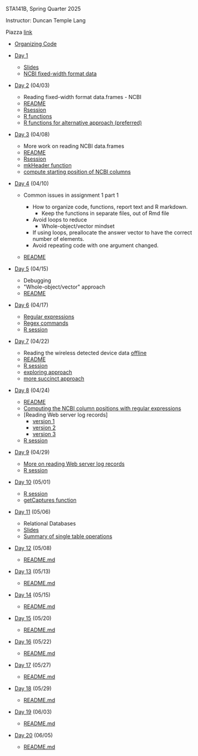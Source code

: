 STA141B, Spring Quarter 2025

Instructor: Duncan Temple Lang


Piazza [link](https://piazza.com/class/m8vu0p011kn5a2)


+ [Organizing Code](OrganizingCode/README.md)



+ [Day 1](Day1)
   + [Slides](Day1/Day1.key.pdf)
   + [NCBI fixed-width format data](Data/NCBIQuery.txt)
   

+ [Day 2](Day2) (04/03)
  + Reading fixed-width format data.frames - NCBI
  + [README](Day2/README.md)
  + [Rsession](Day2/Rsession)
  + [R functions](Day2/ncbiFunctions.R)
  + [R functions for alternative approach (preferred)](Day2/ncbiFunctions2.R)  

+ [Day 3](Day3) (04/08)
  + More work on reading NCBI data.frames
  + [README](Day3/README.md)
  + [Rsession](Day3/Rsession)  
  + [mkHeader function](Day3/header.R)
  + [compute starting position of NCBI columns](Day3/colStarts.R)
  
+ [Day 4](Day4) (04/10)
  + Common issues in assignment 1 part 1
     + How to organize code, functions, report text and R markdown.
        + Keep the functions in separate files, out of Rmd file
     + Avoid loops to reduce 
	    + Whole-object/vector mindset
	 + If using loops, preallocate the answer vector to have the correct number of elements.
     + Avoid repeating code with one argument changed.
	 
  + [README](Day4/README.md)
  
+ [Day 5](Day5) (04/15)
  + Debugging
  + "Whole-object/vector" approach
  + [README](Day5/README.md)
  
+ [Day 6](Day6) (04/17)
  + [Regular expressions](Day6/RegularExpressions.md)
  + [Regex commands](Day6/regexCommands.md)
  + [R session](Day6/Rsession)

+ [Day 7](Day7) (04/22)
  + Reading the wireless detected device data [offline](../Data/offline)
  + [README](Day7/README.md)
  + [R session](Day7/Rsession)
  + [exploring approach](Day7/offline.R)
  + [more succinct approach](Day7/offline2.R)  
  
+ [Day 8](Day8) (04/24)
  + [README](Day8/README.md)
  + [Computing the NCBI column positions with regular expressions](Day8/ncbiColumns.R)
  + [Reading Web server log records]
     + [version 1](Day8/weblog.R)
     + [version 2](Day8/weblog2.R)	 
     + [version 3](Day8/weblog3.R)	 	 
  + [R session](Day8/Rsession)
  
+ [Day 9](Day9) (04/29)
  + [More on reading Web server log records](../Day8/weblog3.R)
  + [R session](Day9/Rsession)


+ [Day 10](Day10) (05/01)
  + [R session](Day10/prep.session)
  + [getCaptures function](Day10/getCaptures.R)
  
+ [Day 11](Day11) (05/06)
   + Relational Databases
   + [Slides](Day11/dbms.html)
   + [Summary of single table operations](Day11/Overview.md)

+ [Day 12](Day12) (05/08)
  + [README.md](Day12/README.md)

+ [Day 13](Day13) (05/13)
  + [README.md](Day13/README.md)

+ [Day 14](Day14) (05/15)
  + [README.md](Day14/README.md)

+ [Day 15](Day15) (05/20)
  + [README.md](Day15/README.md)

+ [Day 16](Day16) (05/22)
  + [README.md](Day16/README.md)

+ [Day 17](Day17) (05/27)
  + [README.md](Day17/README.md)

+ [Day 18](Day18) (05/29)
  + [README.md](Day18/README.md)

+ [Day 19](Day19) (06/03)
  + [README.md](Day19/README.md)

+ [Day 20](Day20) (06/05)
  + [README.md](Day20/README.md)
